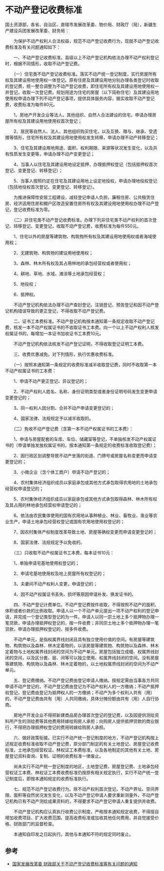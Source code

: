 # 不动产登记收费标准

国土资源部，各省、自治区、直辖市发展改革委、物价局、财政厅（局），新疆生产建设兵团发展改革委、财务局：

　　为保护不动产权利人合法权益，规范不动产登记收费行为，现就不动产登记收费标准及有关问题通知如下：

　　一、不动产登记收费标准。县级以上不动产登记机构依法办理不动产权利登记时，根据不同情形，收取不动产登记费。

　　（一）住宅类不动产登记收费标准。落实不动产统一登记制度，实行房屋所有权及其建设用地使用权一体登记。原有住房及其建设用地分别办理各类登记时收取的登记费，统一整合调整为不动产登记收费，即住宅所有权及其建设用地使用权一并登记，收取一次登记费。规划用途为住宅的房屋（以下简称住宅）及其建设用地使用权申请办理下列不动产登记事项，提供具体服务内容，据实收取不动产登记费，收费标准为每件80元。

　　1、房地产开发企业等法人、其他组织、自然人合法建设的住宅，申请办理房屋所有权及其建设用地使用权首次登记；

　　2、居民等自然人、法人、其他组织购买住宅，以及互换、赠与、继承、受遗赠等情形，住宅所有权及其建设用地使用权发生转移，申请办理不动产转移登记；

　　3、住宅及其建设用地用途、面积、权利期限、来源等状况发生变化，以及共有性质发生变更等，申请办理不动产变更登记；

　　4、当事人以住宅及其建设用地设定抵押，办理抵押权登记（包括抵押权首次登记、变更登记、转移登记）；

　　5、当事人按照约定在住宅及其建设用地上设定地役权，申请办理地役权登记（包括地役权首次登记、变更登记、转移登记）。

　　为推进保障性安居工程建设，减轻登记申请人负担，廉租住房、公共租赁住房、经济适用住房和棚户区改造安置住房所有权及其建设用地使用权办理不动产登记，登记收费标准为零。

　　（二）非住宅类不动产登记收费标准。办理下列非住宅类不动产权利的首次登记、转移登记、变更登记，收取不动产登记费，收费标准为每件550元。

　　1、住宅以外的房屋等建筑物、构筑物所有权及其建设用地使用权或者海域使用权；

　　2、无建筑物、构筑物的建设用地使用权；

　　3、森林、林木所有权及其占用林地的承包经营权或者使用权；

　　4、耕地、草地、水域、滩涂等土地承包经营权；

　　5、地役权；

　　6、抵押权。

　　不动产登记机构依法办理不动产查封登记、注销登记、预告登记和因不动产登记机构错误导致的更正登记，不得收取不动产登记费。

　　二、证书工本费标准。不动产登记机构按本通知第一条规定收取不动产登记费，核发一本不动产权属证书的不收取证书工本费。向一个以上不动产权利人核发权属证书的，每增加一本证书加收证书工本费10元。

　　不动产登记机构依法核发不动产登记证明，不得收取登记证明工本费。

　　三、收费优惠减免。对下列情形，执行优惠收费标准。

　　（一）按照本通知第一条规定的收费标准减半收取登记费，同时不收取第一本不动产权属证书的工本费：

　　1、申请不动产更正登记、异议登记的；

　　2、不动产权利人姓名、名称、身份证明类型或者身份证明号码发生变更申请变更登记的；

　　3、同一权利人因分割、合并不动产申请变更登记的；

　　4、国家法律、法规规定予以减半收取的。

　　（二）免收不动产登记费（含第一本不动产权属证书的工本费）：

　　1、申请与房屋配套的车库、车位、储藏室等登记，不单独核发不动产权属证书的（申请单独发放权属证书的，按本通知第一条规定的收费标准收取登记费）；

　　2、因行政区划调整导致不动产坐落的街道、门牌号或房屋名称变更而申请变更登记的；

　　3、小微企业（含个体工商户）申请不动产登记的；

　　4、农村集体经济组织成员以家庭承包或其他方式承包取得农用地的土地承包经营权申请登记的；

　　5、农村集体经济组织成员以家庭承包或其他方式承包取得森林、林木所有权及其占用的林地承包经营权申请登记的；

　　6、依法由农民集体使用的国有农用地从事种植业、林业、畜牧业、渔业等农业生产，申请土地承包经营权登记或国有农用地使用权登记的；

　　7、因农村集体产权制度改革导致土地、房屋等确权变更而申请变更登记的；

　　8、国家法律、法规规定予以免收的。

　　（三）只收取不动产权属证书工本费，每本证书10元：

　　1、单独申请宅基地使用权登记的；

　　2、申请宅基地使用权及地上房屋所有权登记的；

　　3、夫妻间不动产权利人变更，申请登记的；

　　4、因不动产权属证书丢失、损坏等原因申请补发、换发证书的。

　　四、不动产登记计费单位。不动产登记费按件收取，不得按照不动产的面积、体积或者价款的比例收取。申请人以一个不动产单元提出一项不动产权利的登记申请，并完成一个登记类型登记的为一件。申请人以同一宗土地上多个抵押物办理一笔贷款，申请办理抵押权登记的，按一件收费；非同宗土地上多个抵押物办理一笔贷款，申请办理抵押权登记的，按多件收费。

　　不动产单元，是指权属界线封闭且具有独立使用价值的空间。有房屋等建筑物、构筑物以及森林、林木定着物的，以该房屋等建筑物、构筑物以及森林、林木定着物与土地权属界线封闭的空间为不动产单元。房屋包括独立成幢、权属界线封闭的空间，以及区分套、层、间等可以独立使用、权属界线封闭的空间。没有房屋等建筑物、构筑物以及森林、林木定着物的，以土地权属界线封闭的空间为不动产单元。

　　五、登记费缴纳。不动产登记费由登记申请人缴纳。按规定需由当事各方共同申请不动产登记的，不动产登记费由登记为不动产权利人的一方缴纳；不动产抵押权登记，登记费由登记为抵押权人的一方缴纳；不动产为多个权利人共有（用）的，不动产登记费由共有（用）人共同缴纳，具体分摊份额由共有（用）人自行协商。

　　房地产开发企业不得把新建商品房办理首次登记的登记费，以及因提供测绘资料所产生的测绘费等其他费用转嫁给购房人承担；向购房人提供抵押贷款的商业银行，不得把办理抵押权登记的费用转嫁给购房人承担。

　　六、做好政策衔接。已实行不动产统一登记制度的地方，不动产登记机构按上述规定收费标准收取不动产登记费，原分部门制定的有关土地登记、房屋登记收费标准，土地承包经营权证、林权证工本费标准，以及各地制定的其他有关土地、房屋登记资料查询、复制、证明的收费标准一律废止。

　　尚未实行不动产统一登记制度的地区，土地登记费、房屋登记费、土地承包经营权证工本费、林权证工本费收费标准仍按原有相关规定执行，实行不动产统一登记制度后，即按本通知规定的收费标准执行。

　　七、规范不动产登记收费行为。除不动产权利首次登记，不动产界址、空间界限、面积等自然状况发生变化，以及不动产登记申请人要求重新测量外，不动产登记机构已有不动产测绘成果资料的，不得要求不动产登记申请人重复提供并收费。

　　不动产登记机构应认真执行收费公示制度，严格按本通知规定收费，不得擅自增加收费项目、扩大收费范围、提高收费标准或加收其他任何费用，并自觉接受价格、财政部门的监督检查。

　　本通知自印发之日起执行。其他与本通知不符的规定同时废止。

## 参考

- [国家发展改革委 财政部关于不动产登记收费标准等有关问题的通知](http://gtj.hangzhou.gov.cn/art/2017/2/3/art_1363477_13184851.html)
